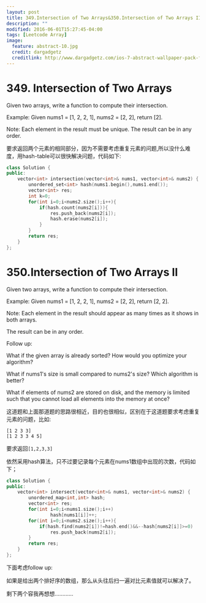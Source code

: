 ```yaml
---
layout: post
title: 349.Intersection of Two Arrays&350.Intersection of Two Arrays II
description: ""
modified: 2016-06-01T15:27:45-04:00
tags: [Leetcode Array]
image:
  feature: abstract-10.jpg
  credit: dargadgetz
  creditlink: http://www.dargadgetz.com/ios-7-abstract-wallpaper-pack-for-iphone-5-and-ipod-touch-retina/
---
```

# 349. Intersection of Two Arrays

Given two arrays, write a function to compute their intersection.

Example:
Given nums1 = [1, 2, 2, 1], nums2 = [2, 2], return [2].

Note:
Each element in the result must be unique.
The result can be in any order.

要求返回两个元素的相同部分，因为不需要考虑重复元素的问题,所以没什么难度，用hash-table可以很快解决问题，代码如下:

```c++
class Solution {
public:
    vector<int> intersection(vector<int>& nums1, vector<int>& nums2) {
        unordered_set<int> hash(nums1.begin(),nums1.end());
        vector<int> res;
        int k=0;
        for(int i=0;i<nums2.size();i++){
            if(hash.count(nums2[i])){
                res.push_back(nums2[i]);
                hash.erase(nums2[i]);
            }
        }
        return res;
    }
};
```

# 350.Intersection of Two Arrays II

Given two arrays, write a function to compute their intersection.

Example:
Given nums1 = [1, 2, 2, 1], nums2 = [2, 2], return [2, 2].

Note:
Each element in the result should appear as many times as it shows in both arrays.

The result can be in any order.

Follow up:

What if the given array is already sorted? How would you optimize your algorithm?

What if nums1's size is small compared to nums2's size? Which algorithm is better?

What if elements of nums2 are stored on disk, and the memory is limited such that you cannot load all elements into the memory at once?

这道题和上面那道题的思路很相近，目的也很相似，区别在于这道题要求考虑重复元素的问题，比如:

```
[1 2 3 3]
[1 2 3 3 4 5]
```
要求返回`[1,2,3,3]`

依然采用hash算法，只不过要记录每个元素在nums1数组中出现的次数，代码如下；

```c++
class Solution {
public:
    vector<int> intersect(vector<int>& nums1, vector<int>& nums2) {
        unordered_map<int,int> hash;
        vector<int> res;
        for(int i=0;i<nums1.size();i++)
                hash[nums1[i]]++;
        for(int i=0;i<nums2.size();i++){
            if(hash.find(nums2[i])!=hash.end()&&--hash[nums2[i]]>=0)
                res.push_back(nums2[i]);
        }
        return res;
    }
};
```

下面考虑follow up:

如果是给出两个排好序的数组，那么从头往后扫一遍对比元素值就可以解决了。

剩下两个容我再想想…………

